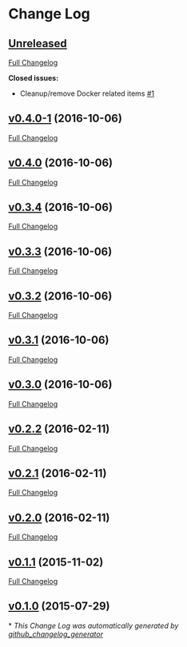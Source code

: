 # Change Log

## [Unreleased](https://github.com/RogersCompany/ansible-logstash/tree/HEAD)

[Full Changelog](https://github.com/RogersCompany/ansible-logstash/compare/v0.4.0-1...HEAD)

**Closed issues:**

- Cleanup/remove Docker related items [\#1](https://github.com/RogersCompany/ansible-logstash/issues/1)

## [v0.4.0-1](https://github.com/RogersCompany/ansible-logstash/tree/v0.4.0-1) (2016-10-06)
[Full Changelog](https://github.com/RogersCompany/ansible-logstash/compare/v0.4.0...v0.4.0-1)

## [v0.4.0](https://github.com/RogersCompany/ansible-logstash/tree/v0.4.0) (2016-10-06)
[Full Changelog](https://github.com/RogersCompany/ansible-logstash/compare/v0.3.4...v0.4.0)

## [v0.3.4](https://github.com/RogersCompany/ansible-logstash/tree/v0.3.4) (2016-10-06)
[Full Changelog](https://github.com/RogersCompany/ansible-logstash/compare/v0.3.3...v0.3.4)

## [v0.3.3](https://github.com/RogersCompany/ansible-logstash/tree/v0.3.3) (2016-10-06)
[Full Changelog](https://github.com/RogersCompany/ansible-logstash/compare/v0.3.2...v0.3.3)

## [v0.3.2](https://github.com/RogersCompany/ansible-logstash/tree/v0.3.2) (2016-10-06)
[Full Changelog](https://github.com/RogersCompany/ansible-logstash/compare/v0.3.1...v0.3.2)

## [v0.3.1](https://github.com/RogersCompany/ansible-logstash/tree/v0.3.1) (2016-10-06)
[Full Changelog](https://github.com/RogersCompany/ansible-logstash/compare/v0.3.0...v0.3.1)

## [v0.3.0](https://github.com/RogersCompany/ansible-logstash/tree/v0.3.0) (2016-10-06)
[Full Changelog](https://github.com/RogersCompany/ansible-logstash/compare/v0.2.2...v0.3.0)

## [v0.2.2](https://github.com/RogersCompany/ansible-logstash/tree/v0.2.2) (2016-02-11)
[Full Changelog](https://github.com/RogersCompany/ansible-logstash/compare/v0.2.1...v0.2.2)

## [v0.2.1](https://github.com/RogersCompany/ansible-logstash/tree/v0.2.1) (2016-02-11)
[Full Changelog](https://github.com/RogersCompany/ansible-logstash/compare/v0.2.0...v0.2.1)

## [v0.2.0](https://github.com/RogersCompany/ansible-logstash/tree/v0.2.0) (2016-02-11)
[Full Changelog](https://github.com/RogersCompany/ansible-logstash/compare/v0.1.1...v0.2.0)

## [v0.1.1](https://github.com/RogersCompany/ansible-logstash/tree/v0.1.1) (2015-11-02)
[Full Changelog](https://github.com/RogersCompany/ansible-logstash/compare/v0.1.0...v0.1.1)

## [v0.1.0](https://github.com/RogersCompany/ansible-logstash/tree/v0.1.0) (2015-07-29)


\* *This Change Log was automatically generated by [github_changelog_generator](https://github.com/skywinder/Github-Changelog-Generator)*